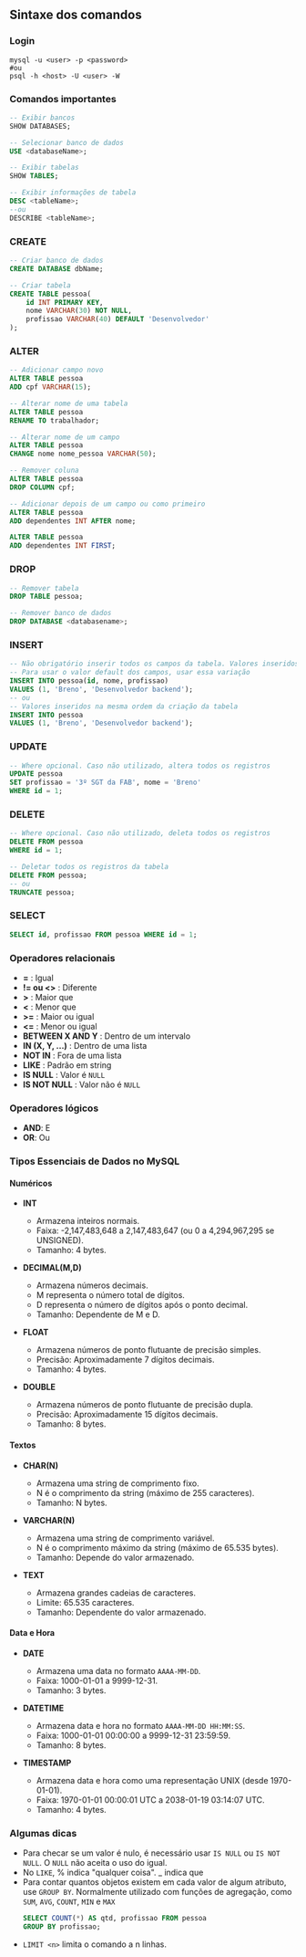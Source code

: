 ## Sintaxe dos comandos
### Login
```shell
mysql -u <user> -p <password>
#ou
psql -h <host> -U <user> -W
```

### Comandos importantes
```sql
-- Exibir bancos
SHOW DATABASES;

-- Selecionar banco de dados
USE <databaseName>;

-- Exibir tabelas
SHOW TABLES;

-- Exibir informações de tabela
DESC <tableName>;
--ou
DESCRIBE <tableName>;
```
### CREATE
```sql
-- Criar banco de dados
CREATE DATABASE dbName;

-- Criar tabela
CREATE TABLE pessoa(
    id INT PRIMARY KEY,
    nome VARCHAR(30) NOT NULL,
    profissao VARCHAR(40) DEFAULT 'Desenvolvedor'
);
```

### ALTER
```sql
-- Adicionar campo novo
ALTER TABLE pessoa
ADD cpf VARCHAR(15);

-- Alterar nome de uma tabela
ALTER TABLE pessoa
RENAME TO trabalhador;

-- Alterar nome de um campo
ALTER TABLE pessoa
CHANGE nome nome_pessoa VARCHAR(50);

-- Remover coluna
ALTER TABLE pessoa
DROP COLUMN cpf;

-- Adicionar depois de um campo ou como primeiro
ALTER TABLE pessoa
ADD dependentes INT AFTER nome;

ALTER TABLE pessoa
ADD dependentes INT FIRST;
```

### DROP
```sql
-- Remover tabela
DROP TABLE pessoa;

-- Remover banco de dados
DROP DATABASE <databasename>;
```

### INSERT
```sql
-- Não obrigatório inserir todos os campos da tabela. Valores inseridos na ordem de digitação
-- Para usar o valor default dos campos, usar essa variação
INSERT INTO pessoa(id, nome, profissao)
VALUES (1, 'Breno', 'Desenvolvedor backend');
-- ou
-- Valores inseridos na mesma ordem da criação da tabela
INSERT INTO pessoa
VALUES (1, 'Breno', 'Desenvolvedor backend');
```

### UPDATE
```sql
-- Where opcional. Caso não utilizado, altera todos os registros
UPDATE pessoa
SET profissao = '3º SGT da FAB', nome = 'Breno'
WHERE id = 1;
```

### DELETE
```sql
-- Where opcional. Caso não utilizado, deleta todos os registros
DELETE FROM pessoa
WHERE id = 1;

-- Deletar todos os registros da tabela
DELETE FROM pessoa;
-- ou
TRUNCATE pessoa;
```

### SELECT
```sql
SELECT id, profissao FROM pessoa WHERE id = 1;
```

### Operadores relacionais
- **=** : Igual
- **!= ou <>** : Diferente
- **>** : Maior que
- **<** : Menor que
- **>=** : Maior ou igual
- **<=** : Menor ou igual
- **BETWEEN X AND Y** : Dentro de um intervalo
- **IN (X, Y, ...)** : Dentro de uma lista
- **NOT IN** : Fora de uma lista
- **LIKE** : Padrão em string
- **IS NULL** : Valor é `NULL`
- **IS NOT NULL** : Valor não é `NULL`

### Operadores lógicos
- **AND**: E
- **OR**: Ou

### Tipos Essenciais de Dados no MySQL

#### Numéricos

- **INT**
  - Armazena inteiros normais.
  - Faixa: -2,147,483,648 a 2,147,483,647 (ou 0 a 4,294,967,295 se UNSIGNED).
  - Tamanho: 4 bytes.

- **DECIMAL(M,D)**
  - Armazena números decimais.
  - M representa o número total de dígitos.
  - D representa o número de dígitos após o ponto decimal.
  - Tamanho: Dependente de M e D.

- **FLOAT**
  - Armazena números de ponto flutuante de precisão simples.
  - Precisão: Aproximadamente 7 dígitos decimais.
  - Tamanho: 4 bytes.

- **DOUBLE**
  - Armazena números de ponto flutuante de precisão dupla.
  - Precisão: Aproximadamente 15 dígitos decimais.
  - Tamanho: 8 bytes.

#### Textos

- **CHAR(N)**
  - Armazena uma string de comprimento fixo.
  - N é o comprimento da string (máximo de 255 caracteres).
  - Tamanho: N bytes.

- **VARCHAR(N)**
  - Armazena uma string de comprimento variável.
  - N é o comprimento máximo da string (máximo de 65.535 bytes).
  - Tamanho: Depende do valor armazenado.

- **TEXT**
  - Armazena grandes cadeias de caracteres.
  - Limite: 65.535 caracteres.
  - Tamanho: Dependente do valor armazenado.

#### Data e Hora

- **DATE**
  - Armazena uma data no formato `AAAA-MM-DD`.
  - Faixa: 1000-01-01 a 9999-12-31.
  - Tamanho: 3 bytes.

- **DATETIME**
  - Armazena data e hora no formato `AAAA-MM-DD HH:MM:SS`.
  - Faixa: 1000-01-01 00:00:00 a 9999-12-31 23:59:59.
  - Tamanho: 8 bytes.

- **TIMESTAMP**
  - Armazena data e hora como uma representação UNIX (desde 1970-01-01).
  - Faixa: 1970-01-01 00:00:01 UTC a 2038-01-19 03:14:07 UTC.
  - Tamanho: 4 bytes.

### Algumas dicas
- Para checar se um valor é nulo, é necessário usar `IS NULL` ou `IS NOT NULL`. O `NULL` não aceita o uso do igual.
- No `LIKE`, % indica "qualquer coisa". _ indica que 
- Para contar quantos objetos existem em cada valor de algum atributo, use `GROUP BY`. Normalmente utilizado com funções de agregação, como `SUM`, `AVG`, `COUNT`, `MIN` e `MAX`
    ```sql
    SELECT COUNT(*) AS qtd, profissao FROM pessoa
    GROUP BY profissao;
    ```
- `LIMIT <n>` limita o comando a n linhas.